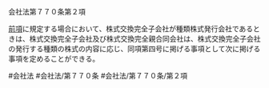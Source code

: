 会社法第７７０条第２項

[前項](会社法＿＿＿＿第７７０条第１項)に規定する場合において、株式交換完全子会社が種類株式発行会社であるときは、株式交換完全子会社及び株式交換完全親合同会社は、株式交換完全子会社の発行する種類の株式の内容に応じ、同項第四号に掲げる事項として次に掲げる事項を定めることができる。

#会社法
#会社法/第７７０条
#会社法/第７７０条/第２項
